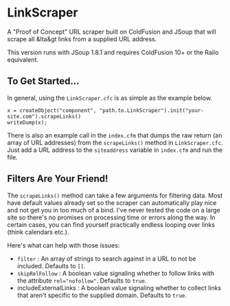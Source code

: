 LinkScraper
===========================

A "Proof of Concept" URL scraper built on ColdFusion and JSoup that will scrape all &lta&gt links from a supplied URL address.

This version runs with JSoup 1.8.1 and requires ColdFusion 10+ or the Railo equivalent.

## To Get Started...

In general, using the `LinkScraper.cfc` is as simple as the example below.

```
x = createObject("component", "path.to.LinkScraper").init("your-site.com").scrapeLinks()
writeDump(x);
```

There is also an example call in the `index.cfm` that dumps the raw return (an array of URL addresses) from the `scrapeLinks()` method in `LinkScraper.cfc`. Just add a URL address to the `siteaddress` variable in `index.cfm` and run the file.

## Filters Are Your Friend!

The `scrapeLinks()` method can take a few arguments for filtering data. Most have default values already set so the scraper can automatically play nice and not get you in too much of a bind. I've never tested the code on a large site so there's no promises on processing time or errors along the way. In certain cases, you can find yourself practically endless looping over links (think calendars etc.).

Here's what can help with those issues:

- `filter` : An array of strings to search against in a URL to not be included. Defaults to `[]`.
- `skipRelFollow` : A boolean value signaling whether to follow links with the attribute `rel="nofollow"`. Defaults to `true`.
- includeExternalLinks : A boolean value signaling whether to collect links that aren't specific to the supplied domain. Defaults to `true`.